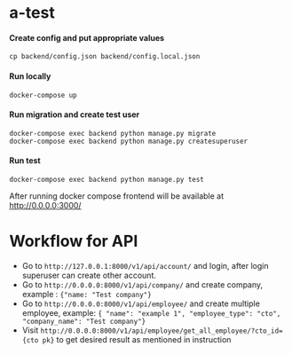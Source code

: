 # a-test

#### Create config and put appropriate values
```
cp backend/config.json backend/config.local.json
```

#### Run locally
```
docker-compose up
```

#### Run migration and create test user
```
docker-compose exec backend python manage.py migrate
docker-compose exec backend python manage.py createsuperuser 
```
#### Run test
```
docker-compose exec backend python manage.py test
```

After running docker compose frontend will be available at http://0.0.0.0:3000/


# Workflow for API
  - Go to `http://127.0.0.1:8000/v1/api/account/` and login, after login superuser can create other account.
  - Go to `http://0.0.0.0:8000/v1/api/company/` and create company, example : `{"name: "Test company"}`
  - Go to `http://0.0.0.0:8000/v1/api/employee/` and create multiple employee, example: `{ "name": "example 1", "employee_type": "cto", "company_name": "Test company"}`
  - Visit `http://0.0.0.0:8000/v1/api/employee/get_all_employee/?cto_id={cto pk}` to get desired result as mentioned in instruction
